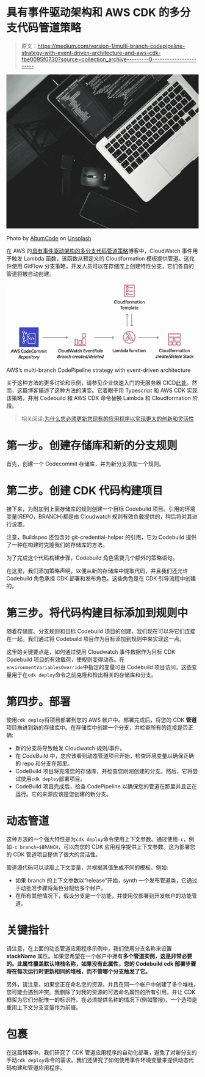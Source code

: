 # 具有事件驱动架构和 AWS CDK 的多分支代码管道策略

> 原文：<https://medium.com/version-1/multi-branch-codepipeline-strategy-with-event-driven-architecture-and-aws-cdk-fbe0095f0730?source=collection_archive---------0----------------------->

![](img/ddfd1ae05a923514e69bc3361b29b070.png)

Photo by [AltumCode](https://unsplash.com/@altumcode?utm_source=medium&utm_medium=referral) on [Unsplash](https://unsplash.com?utm_source=medium&utm_medium=referral)

在 AWS 的[具有事件驱动架构的多分支代码管道策略](https://aws.amazon.com/blogs/devops/multi-branch-codepipeline-strategy-with-event-driven-architecture/)博客中，CloudWatch 事件用于触发 Lambda 函数，该函数从预定义的 Cloudformation 模板提供管道。这允许使用 GitFlow 分支策略，开发人员可以在存储库上创建特性分支，它们各自的管道将被自动创建。

![](img/cd2f151e8d98a98cd1c1f1d06ab43b85.png)

AWS’s multi-branch CodePipeline strategy with event-driven architecture

关于这种方法的更多讨论和示例，请参见企业快速入门的无服务器 CICD[此处](https://aws.amazon.com/quickstart/architecture/serverless-cicd-for-enterprise/)。然而，这篇博客描述了这种方法的演变。它着眼于用 Typescript 和 AWS CDK 实现该策略，并用 Codebuild 和 AWS CDK 命令替换 Lambda 和 Cloudformation 阶段。

> 相关阅读:[为什么您必须更新您现有的应用程序以实现更大的创新和灵活性](https://www.version1.com/it-service/digital-services/modernise-with-aws/)

# 第一步。创建存储库和新的分支规则

首先，创建一个 Codecommit 存储库，并为新分支添加一个规则。

# 第二步。创建 CDK 代码构建项目

接下来，为附加到上面存储库的规则创建一个目标 Codebuild 项目。引用的环境变量($REPO，$BRANCH)都是由 Cloudwatch 规则有效负载提供的，稍后将对其进行设置。

注意，Buildspec 还包含对 git-credential-helper 的引用，它为 Codebuild 提供了一种在构建时克隆我们的存储库的方法。

为了完成这个代码构建步骤，Codebuild 角色需要几个额外的策略语句。

在这里，我们添加策略声明，以便从新的存储库中提取代码，并且我们还允许 Codebuild 角色承担 CDK 部署和发布角色。这些角色是在 CDK 引导流程中创建的。

# 第三步。将代码构建目标添加到规则中

随着存储库、分支规则和目标 Codebuild 项目的创建，我们现在可以将它们连接在一起。我们通过将 Codebuild 项目作为目标添加到规则中来实现这一点。

这里的关键要点是，如何通过使用 Cloudwatch 事件数据作为目标 CDK Codebuild 项目的有效载荷，使规则变得动态。在`environmentVariablesOverride`中指定的变量可由 Codebuild 项目访问，这些变量用于在`cdk deploy`命令之前克隆和检出相关的存储库和分支。

# 第四步。部署

使用`cdk deploy`将项目部署到您的 AWS 帐户中。部署完成后，将您的 CDK **管道**项目推进到新的存储库中。在存储库中创建一个分支，并检查所有的连接是否正确:

*   新的分支将导致触发 Cloudwatch 规则/事件。
*   在 CodeBuild 中，您应该看到动态管道项目开始，检查环境变量以确保正确的 repo 和分支在那里。
*   CodeBuild 项目将克隆您的存储库，并检查您刚刚创建的分支。然后，它将尝试使用`cdk deploy`部署项目。
*   CodeBuild 项目完成后，检查 CodePipeline 以确保您的管道在那里并且正在运行。它的来源应该是您创建的新分支。

# 动态管道

这种方法的一个强大特性是为`cdk deploy`命令使用上下文参数。通过使用`-c`，例如`-c branch=$BRANCH`，可以向您的 CDK 应用程序提供上下文参数。这为部署您的 CDK 管道项目提供了很大的灵活性。

管道源代码可以读取上下文变量，并根据其值生成不同的模板。例如:

*   如果 branch 的上下文参数以“release”开始，synth 一个发布管道类，它通过手动批准步骤将角色分配给多个帐户。
*   在所有其他情况下，假设分支是一个功能，并使用仅部署到开发帐户的功能管道。

# 关键指针

请注意，在上面的动态管道应用程序示例中，我们使用分支名称来设置 **stackName** 属性。如果您希望在一个帐户中拥有**多个管道实例，这是非常必要的。此属性覆盖默认堆栈名称，如果没有此属性，您的 Codebuild cdk 部署步骤将在每次运行时更新相同的堆栈，而不管哪个分支触发了它。**

另外，请注意，如果您正在命名您的资源，并且在同一个帐户中创建了多个堆栈，您可能会遇到冲突。我删除了对我的资源的可选命名属性的所有引用，并让 CDK 框架为它们分配惟一的标识符。在必须提供名称的情况下(例如警报)，一个选项是重用上下文分支变量作为前缀。

# 包裹

在这篇博客中，我们研究了 CDK 管道应用程序的自动化部署，避免了对新分支的手动`cdk deploy`命令的需求。我们还研究了如何使用事件环境变量来提供动态代码构建和管道应用程序。